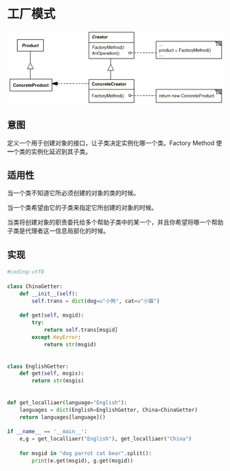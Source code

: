 # 工厂模式

![](./images/1.gif)

## 意图

定义一个用于创建对象的接口，让子类决定实例化哪一个类。Factory Method 使**一**个类的实例化延迟到其子类。

## 适用性

当一个类不知道它所必须创建的对象的类的时候。

当一个类希望由它的子类来指定它所创建的对象的时候。

当类将创建对象的职责委托给多个帮助子类中的某一个，并且你希望将哪一个帮助子类是代理者这一信息局部化的时候。

## 实现

````python
#coding:utf8

class ChinaGetter:
    def __init__(self):
        self.trans = dict(dog=u"小狗", cat=u"小猫")

    def get(self, msgid):
        try:
            return self.trans[msgid]
        except KeyError:
            return str(msgid)


class EnglishGetter:
    def get(self, msgis):
        return str(msgis)


def get_localliaer(language="English"):
    languages = dict(English=EnglishGetter, China=ChinaGetter)
    return languages[language]()

if __name__ == '__main__':
    e,g = get_localliaer("English"), get_localliaer("China")

    for msgid in "dog parrot cat bear".split():
        print(e.get(msgid), g.get(msgid))
````


